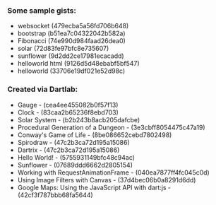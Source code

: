 ### Some sample gists:

- websocket (479ecba5a56fd706b648)
- bootstrap (b51ea7c04322042b582a)
- Fibonacci (74e990d984faad26dea0)
- solar (72d83fe97bfc8e735607)
- sunflower (9d2dd2ce17981ecacadd)
- helloworld html (9126d5d48ebabf5bf547)
- helloworld (33706e19df021e52d98c)

### Created via Dartlab:

- Gauge - (cea4ee455082b0f57f13)
- Clock - (83caa2b65236f8ebd703)
- Solar System - (b2b243b8acb205dafcbe)
- Procedural Generation of a Dungeon - (3e3cbff8054475c47a19)
- Conway's Game of Life - (8be086652cebd7802498)
- Spirodraw - (47c2b3ca72d195a15086)
- Dartrix - (47c2b3ca72d195a15086)
- Hello World! - (5755931149bfc48c94ac)
- Sunflower - (07689ddd6662d2805154)
- Working with RequestAnimationFrame - (040ea7877ff4fc045c0d)
- Using Image Filters with Canvas - (37d4bec06b0a8291d6dd)
- Google Maps: Using the JavaScript API with dart:js - (42cf3f787bbb68fa5644)
